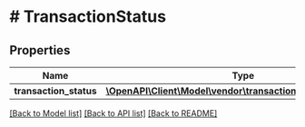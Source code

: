 # # TransactionStatus

## Properties

Name | Type | Description | Notes
------------ | ------------- | ------------- | -------------
**transaction_status** | [**\OpenAPI\Client\Model\vendor\transactionStatus\Transaction**](Transaction.md) |  | [optional]

[[Back to Model list]](../../README.md#models) [[Back to API list]](../../README.md#endpoints) [[Back to README]](../../README.md)
